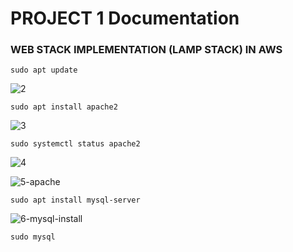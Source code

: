 # PROJECT 1 Documentation

### WEB STACK IMPLEMENTATION (LAMP STACK) IN AWS



`sudo apt update`

![2](https://user-images.githubusercontent.com/85305109/177019344-4e23575e-b4f5-4078-88f0-086371286501.jpg)


`sudo apt install apache2`

![3](https://user-images.githubusercontent.com/85305109/177019360-65eec238-0da3-49ae-9103-674a19181295.jpg)


`sudo systemctl status apache2`

![4](https://user-images.githubusercontent.com/85305109/177019374-2657175d-f0ef-4da5-927c-da54b2411efb.jpg)


![5-apache](https://user-images.githubusercontent.com/85305109/177019384-cb7326a2-4f52-4291-bf01-205c062c4366.jpg)


`sudo apt install mysql-server`

![6-mysql-install](https://user-images.githubusercontent.com/85305109/177019392-43107b6c-9e7c-4dd5-8650-f4e013308d80.jpg)


`sudo mysql`
